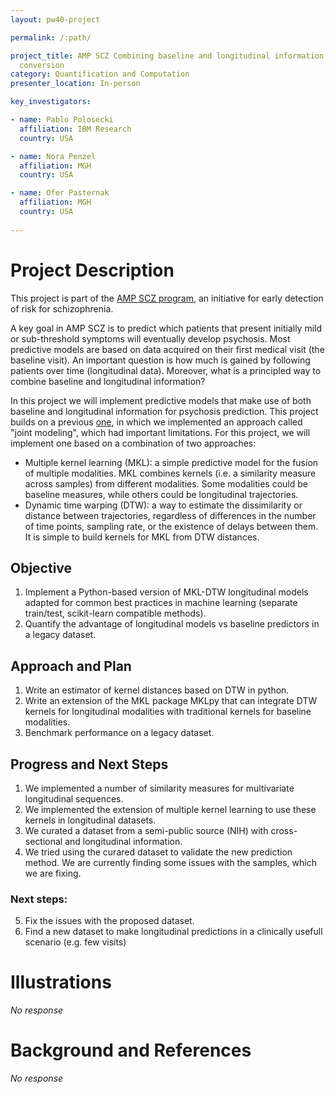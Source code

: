 ```yaml
---
layout: pw40-project

permalink: /:path/

project_title: AMP SCZ Combining baseline and longitudinal information for prediction of psychosis
  conversion
category: Quantification and Computation
presenter_location: In-person

key_investigators:

- name: Pablo Polosecki
  affiliation: IBM Research
  country: USA

- name: Nora Penzel
  affiliation: MGH
  country: USA

- name: Ofer Pasternak
  affiliation: MGH
  country: USA
  
---
```


# Project Description

<!-- Add a short paragraph describing the project. -->

This project is part of the [AMP SCZ program](https://www.ampscz.org/), an initiative for early detection of risk for schizophrenia.

A key goal in AMP SCZ is to predict which patients that present initially mild or sub-threshold symptoms will eventually develop psychosis. Most predictive models are based on data acquired on their first medical visit (the baseline visit). An important question is how much is gained by following patients over time (longitudinal data). Moreover, what is a principled way to combine baseline and longitudinal information?

In this project we will implement predictive models that make use of both baseline and longitudinal information for psychosis prediction. This project builds on a previous [one](https://projectweek.na-mic.org/PW39_2023_Montreal/Projects/LongitudinalModelOfPsychosisConversion/), in which we implemented an approach called "joint modeling", which had important limitations. For this project, we will implement one based on a combination of two approaches:

- Multiple kernel learning (MKL): a simple predictive model for the fusion of multiple modalities. MKL combines kernels (i.e. a similarity measure across samples) from different modalities. Some modalities could be baseline measures, while others could be longitudinal trajectories.
- Dynamic time warping (DTW): a way to estimate the dissimilarity or distance between trajectories, regardless of differences in the number of time points, sampling rate, or the existence of delays between them. It is simple to build kernels for MKL from DTW distances.

## Objective

<!-- Describe here WHAT you would like to achieve (what you will have as end result). -->

1.  Implement a Python-based version of MKL-DTW longitudinal models adapted for common best practices in machine learning (separate train/test, scikit-learn compatible methods).
2.  Quantify the advantage of longitudinal models vs baseline predictors in a legacy dataset.

## Approach and Plan

<!-- Describe here HOW you would like to achieve the objectives stated above. -->

1.  Write an estimator of kernel distances based on DTW in python.
2.  Write an extension of the MKL package MKLpy that can integrate DTW kernels for longitudinal modalities with traditional kernels for baseline modalities.
3.  Benchmark performance on a legacy dataset.

## Progress and Next Steps

<!-- Update this section as you make progress, describing of what you have ACTUALLY DONE.
     If there are specific steps that you could not complete then you can describe them here, too. -->

1.  We implemented a number of similarity measures for multivariate longitudinal sequences.
2.  We implemented the extension of multiple kernel learning to use these kernels in longitudinal datasets.
3.  We curated a dataset from a semi-public source (NIH) with cross-sectional and longitudinal information.
4.  We tried using the curared dataset to validate the new prediction method. We are currently finding some issues with the samples, which we are fixing.

### Next steps:
5.  Fix the issues with the proposed dataset.
6.  Find a new dataset to make longitudinal predictions in a clinically usefull scenario (e.g. few visits)

# Illustrations

<!-- Add pictures and links to videos that demonstrate what has been accomplished. -->

*No response*

# Background and References

<!-- If you developed any software, include link to the source code repository.
     If possible, also add links to sample data, and to any relevant publications. -->

*No response*
